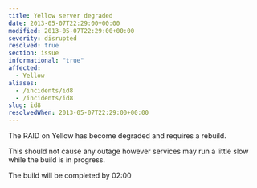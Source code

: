 ```yaml
---
title: Yellow server degraded
date: 2013-05-07T22:29:00+00:00
modified: 2013-05-07T22:29:00+00:00
severity: disrupted
resolved: true
section: issue
informational: "true"
affected:
  - Yellow
aliases:
  - /incidents/id8
  - /incidents/id8
slug: id8
resolvedWhen: 2013-05-07T22:29:00+00:00
---
```


The RAID on Yellow has become degraded and requires a rebuild.

This should not cause any outage however services may run a little slow while the build is in progress.

The build will be completed by 02:00

